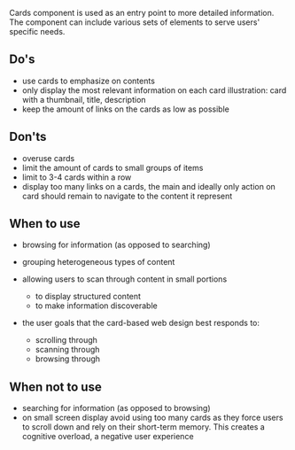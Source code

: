 Cards component is used as an entry point to more detailed information. The component can include various sets of elements to serve users' specific needs.

## Do's

- use cards to emphasize on contents
- only display the most relevant information on each card
  illustration: card with a thumbnail, title, description
- keep the amount of links on the cards as low as possible

## Don'ts

- overuse cards
- limit the amount of cards to small groups of items
- limit to 3-4 cards within a row
- display too many links on a cards, the main and ideally only action on card should remain to navigate to the content it represent

## When to use

- browsing for information (as opposed to searching)
- grouping heterogeneous types of content
- allowing users to scan through content in small portions

  - to display structured content
  - to make information discoverable

- the user goals that the card-based web design best responds to:

  - scrolling through
  - scanning through
  - browsing through

## When not to use

- searching for information (as opposed to browsing)
- on small screen display avoid using too many cards as they force users to scroll down and rely on their short-term memory. This creates a cognitive overload, a negative user experience
